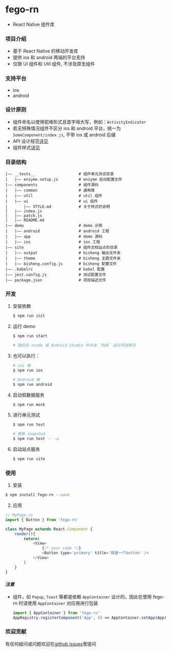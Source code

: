 # fego-rn
- React Native 组件库

### 项目介绍
- 基于 React Native 的移动开发库
- 提供 ios 和 android 两端的平台支持
- 仅限 UI 组件和 Util 组件, 不涉及原生组件

### 支持平台
- ios
- android

### 设计原则
- 组件命名以使用驼峰形式且首字母大写，例如：`ActivityIndicator`
- 若无特殊情况组件不区分 ios 和 android 平台，统一为 `SomeComponent/index.js`, 不带 ios 或 android 后缀
- API 设计规范[详见](components/README.md)
- 组件样式[详见](components/ui/STYLE.MD)


### 目录结构
```
|—— __tests__                   # 组件单元测试目录
|	|—— enzyme.setup.js         # enzyme 启动配置文件
|—— components                  # 组件源码
| 	|—— common                  # 通用类
|	|—— util                    # util 组件
|	|—— ui                      # ui 组件
|		|—— STYLE.md            # 关于样式的说明
|	|—— index.js 
|	|—— patch.js
|	|—— README.md
|—— demo                        # demo 示例
|	|—— android                 # android 工程
|	|—— app                     # demo 源码
|	|—— ios                     # ios 工程
|—— site                        # 组件文档站点的目录
| 	|—— output                  # bisheng 输出文件夹
|	|—— theme                   # bisheng 主题文件夹
|	|—— bisheng.config.js       # bisheng 配置文件
|—— .babelrc                    # babel 配置
|—— jest.config.js              # 测试配置文件
|—— package.json                # 项目描述文件
```

### 开发

1. 安装依赖

	```bash
	$ npm run init
	```

2. 运行 demo

	```bash
	$ npm run start
	
	# 随后在 xcode 或 Android Studio 中点击 `RUN` 运行项目即可
	```

3. 也可以执行：

	```bash
	# ios 端
	$ npm run ios
	
	# Android 端
	$ npm run android
	```

4. 启动假数据服务
	```bash
	$ npm run mock
	```

5. 进行单元测试

	```bash
	$ npm run test
	
	# 更新 snapshot
	$ npm run test -- -u
	```

6. 启动站点服务

	```bash
	$ npm run site
	```

### 使用
1. 安装

```bash
$ npm install fego-rn --save
```

2. 应用
```js
// MyPage.js
import { Button } from 'fego-rn'

class MyPage extends React.Component {
	render(){
		return(
			<View>
				{/* your code */}
				<Button type='primary' title='我是一个button' />
			</View>
		)
	}
} 
```

#### *注意*
- 组件，如 `Popup`, `Toast` 等都是依赖 `AppContainer` 设计的，因此在使用 fego-rn 时请使用 `AppContainer` 对应用进行包装
	```js
	import { AppContainer } from 'fego-rn'
	AppRegistry.registerComponent('App', () => AppContainer.setApp(App) )
	```


### 欢迎贡献
有任何疑问或问题欢迎在[github issues](https://github.com/fegos/fego-rn/issues)里提问